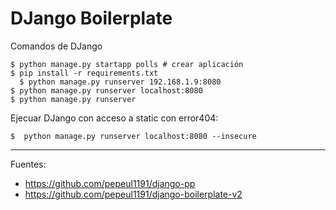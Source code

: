 # DJango Boilerplate

Comandos de DJango

    $ python manage.py startapp polls # crear aplicación
    $ pip install -r requirements.txt
	  $ python manage.py runserver 192.168.1.9:8080
    $ python manage.py runserver localhost:8080
    $ python manage.py runserver

Ejecuar DJango con acceso a static con error404:

    $  python manage.py runserver localhost:8080 --insecure

---

Fuentes:

+ https://github.com/pepeul1191/django-pp
+ https://github.com/pepeul1191/django-boilerplate-v2
